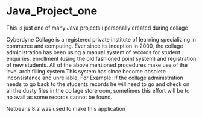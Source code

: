 # Java_Project_one
This is just one of many Java projects i personally created during collage 

Cyberdyne Collage is a registered private institute of learning specializing in commerce and computing. Ever since its inception in 2000, the collage administration has been using a manual system of records for student enquiries, enrollment (using the old fashioned point system) and registration of new students. All of the above mentioned procedures make use of the level arch filling system This system has since become obsolete inconsistance and unreliable. For Example: If the collage administration needs to go back to the students records he will need to go and check on all the dusty files in the collage storeroom, sometimes this effort will be to no avail as some records cannot be found.

Netbeans 8.2 was used to make this application
